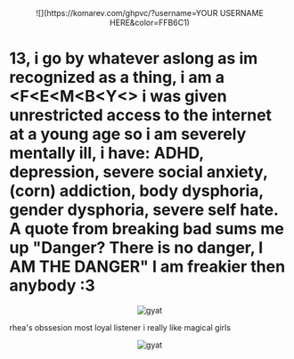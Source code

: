 <div align=center>
![](https://komarev.com/ghpvc/?username=YOUR USERNAME HERE&color=FFB6C1)
</div> 

# 13, i go by whatever aslong as im recognized as a thing, i am a <F<E<M<B<O><Y<> i was given unrestricted access to the internet at a young age so i am severely mentally ill, i have: ADHD, depression, severe social anxiety, (corn) addiction, body dysphoria, gender dysphoria, severe self hate. A quote from breaking bad sums me up "Danger? There is no danger, I AM THE DANGER" I am freakier then anybody :3


<p align="center">
  <img src="https://media.discordapp.net/attachments/942760894637703168/1399832889088016455/20250729_195930.jpg?ex=688b1838&is=6889c6b8&hm=09dba7a5a548bf14725c19a6a25695873bc5e31875c5e71acead83e96ca46c6b&=&format=webp&width=1348&height=800" alt="gyat" />
</p>
<p align="center">
 

rhea's obssesion most loyal listener
i really like magical girls 

<p align="center">
  <img src="https://i.pinimg.com/736x/92/b4/0a/92b40a11f36445bfda1826100a556799.jpg" alt="gyat" />
</p>
<p align="center">
